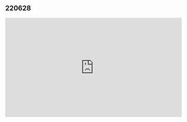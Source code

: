 ## 220628

<iframe width="560" height="315" src="https://www.youtube.com/embed/-7ajCr4O2JY" title="YouTube video player" frameborder="0" allow="accelerometer; autoplay; clipboard-write; encrypted-media; gyroscope; picture-in-picture" allowfullscreen></iframe>